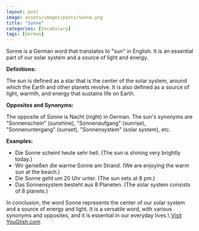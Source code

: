 ```yaml
---
layout: post
image: assets/images/posts/Sonne.png
title: "Sonne"
categories: [Vocabulary]
tags: [German]
---
```


Sonne is a German word that translates to "sun" in English. It is an essential part of our solar system and a source of light and energy. 

**Definitions:**

The sun is defined as a star that is the center of the solar system, around which the Earth and other planets revolve. It is also defined as a source of light, warmth, and energy that sustains life on Earth.

**Opposites and Synonyms:**

The opposite of Sonne is Nacht (night) in German. The sun's synonyms are "Sonnenschein" (sunshine), "Sonnenaufgang" (sunrise), "Sonnenuntergang" (sunset), "Sonnensystem" (solar system), etc.

**Examples:**

- Die Sonne scheint heute sehr hell. (The sun is shining very brightly today.)
- Wir genießen die warme Sonne am Strand. (We are enjoying the warm sun at the beach.)
- Die Sonne geht um 20 Uhr unter. (The sun sets at 8 pm.)
- Das Sonnensystem besteht aus 8 Planeten. (The solar system consists of 8 planets.)

In conclusion, the word Sonne represents the center of our solar system and a source of energy and light. It is a versatile word, with various synonyms and opposites, and it is essential in our everyday lives.\ <a id="yg-widget-0" class="youglish-widget" data-query="Sonne" data-lang="german" data-components="8412" data-auto-start="0" data-bkg-color="theme_light" data-title="How%20to%20pronounce%20Sonne%20in%20German"  rel="nofollow" href="https://youglish.com">Visit YouGlish.com</a><script async src="https://youglish.com/public/emb/widget.js" charset="utf-8"></script>